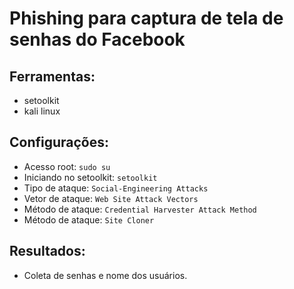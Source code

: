 # Phishing para captura de tela de senhas do Facebook

## Ferramentas: 

- setoolkit 
- kali linux

## Configurações: 

- Acesso root: ```sudo su ```
- Iniciando no setoolkit: ``` setoolkit ```
- Tipo de ataque: ``` Social-Engineering Attacks ```
- Vetor de ataque: ``` Web Site Attack Vectors ```
- Método de ataque: ``` Credential Harvester Attack Method ```
- Método de ataque: ``` Site Cloner ```

## Resultados:

- Coleta de senhas e nome dos usuários. 
